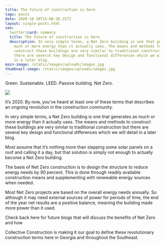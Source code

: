 ```yaml
---
title: The future of construction is here
tags: posts
date: 2020-10-30T15:08:20.257Z
layout: single-posts.html
seo:
  twitter:card: summary
  title: The future of construction is here
  description: In very simple terms, a Net Zero building is one that generates as
    much or more energy than it actually uses. The means and methods to
    construct these buildings are very similar to traditional construction but
    there are several key design and functional differences which we will detail
    in a later blog.
main-image: /static/images/uploads/images.jpg
thumbnail-image: /static/images/uploads/images.jpg
---
```

<!--StartFragment-->

Green. Sustainable. LEED. Passive building. Net Zero.

![](/static/images/uploads/net_zero_house_shrink_wrap.jpg)

It’s 2020. By now, you’ve heard at least one of these terms that describes an ongoing revolution in the construction community. 

In very simple terms, a Net Zero building is one that generates as much or more energy than it actually uses. The means and methods to construct these buildings are very similar to traditional construction but there are several key design and functional differences which we will detail in a later blog.

Most assume that it’s nothing more than slapping some solar panels on a roof and calling it a day, but that solution is simply not enough to actually become a Net Zero building. 

The basis of Net Zero construction is to design the structure to reduce energy needs by 90 percent. This is done through readily available construction means and supplementing with renewable energy sources when needed.

Most Net Zero projects are based on the overall energy needs annually. So although it may need external sources of power for periods of time, the end of the year net results are a positive balance, meaning the building made more power than it used.

Check back here for future blogs that will discuss the benefits of Net Zero and how

Collective Construction is making it our goal to define these revolutionary construction terms here in Georgia and throughout the Southeast.

<!--EndFragment-->